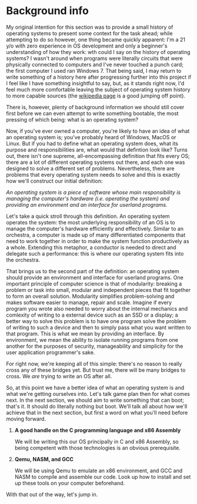 # Background info
My original intention for this section was to provide a small history of operating systems to
present some context for the task ahead; while attempting to do so however, one thing became
quickly apparent: I'm a 21 y/o with zero experience in OS development and only a beginner's
understanding of how they work: wth could I say on the
history of operating systems? I wasn't around when programs were literally circuits that were
physically connected to computers and I've never touched a punch card; the first computer
I used ran Windows 7. That being said, I may return to write something of a history here 
after progressing further into this project if I feel like I have something insightful to say,
but, as it stands right now, I'd feel much more comfortable leaving the subject of operating
system history to more capable sources (the 
[wikipedia page](https://en.wikipedia.org/wiki/History_of_operating_systems) is a good jumping
off point).

There is, however, plenty of background information we should still cover first before we can
even attempt to write something bootable, the most pressing of which being: what is an
operating system?

Now, if you've ever owned a computer, you're likely to have an idea of what an operating
system is; you've probably heard of Windows, MacOS or Linux. But if you had to define what an
operating system does, what its purpose and responsibilities are, what would that defintion
look like? Turns out, there isn't one supreme, all-encompassing definition that fits every
OS; there are a lot of different operating systems out there, and each one was designed to
solve a different set of problems. Nevertheless, there are problems that every operating
system needs to solve and this is exactly how we'll construct our initial definition:

*An operating system is a piece of software whose main responsibility is managing the computer's
hardware (i.e. operating the system) and providing an environment and an interface for userland
programs.*

Let's take a quick stroll through this definition. An operating system operates the system: the
most underlying responsibility of an OS is to manage the computer's hardware efficiently and
effectively. Similar to an orchestra, a computer is made up of many differentiated components
that need to work together in order to make the system function productively as a whole.
Extending this metaphor, a conductor is needed to direct and delegate such a performance: this
is where our operating system fits into the orchestra.

That brings us to the second part of the definition: an operating system should provide an
environment and interface for userland programs. One important principle of computer science is
that of modularity: breaking a problem or task into small, modular and independent pieces that
fit together to form an overall solution. Modularity simplifies problem-solving and makes software
easier to manage, repair and scale. Imagine if every program you wrote also needed to worry about
the internal mechanics and comlexity of writing to a external device such as an SSD or a display;
a better way to solve this problem is to have one program solve the problem of writing to such a
device and then to simply pass what you want written to that program. This is what we mean by
providing an interface. By environment, we mean the ability to isolate running programs from one
another for the purposes of security, manageability and simplicity for the user application
programmer's sake.

For right now, we're keeping all of this simple: there's no reason to really cross any of these
bridges yet. But trust me, there will be many bridges to cross. We *are* trying to write an OS
after all.

So, at this point we have a better idea of what an operating system is and what we're getting
ourselves into. Let's talk game plan then for what comes next. In the next section, we should
aim to write something that can boot; that's it. It should do literally nothing but boot. We'll
talk all about how we'll achieve that in the next section, but first a word on what you'll need
before moving forward.

1. **A good handle on the C programming language and x86 Assembly**

	We will be writing this our OS principally in C and x86 Assembly, so being competent with those
	technologies is an obvious prerequisite.

2. **Qemu, NASM, and GCC**

	We will be using Qemu to emulate an x86 environment, and GCC and NASM to compile and assemble
	our code. Look up how to install and set up these tools on your computer beforehand.

With that out of the way, let's jump in.
